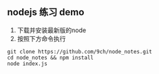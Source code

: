 ## nodejs 练习 demo
1. 下载并安装最新版的node
2. 按照下方命令执行
```
git clone https://github.com/9ch/node_notes.git
cd node_notes && npm install
node index.js
```
	
